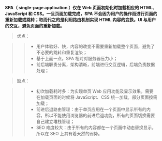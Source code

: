 __SPA（ single-page application ）仅在 Web 页面初始化时加载相应的 HTML、JavaScript 和 CSS。一旦页面加载完成，SPA 不会因为用户的操作而进行页面的重新加载或跳转；取而代之的是利用路由机制实现 HTML 内容的变换，UI 与用户的交互，避免页面的重新加载。__


>优点：

>> - 用户体验好、快，内容的改变不需要重新加载整个页面，避免了不必要的跳转和重复渲染；  
>> - 基于上面一点，SPA 相对对服务器压力小；  
>> - 前后端职责分离，架构清晰，前端进行交互逻辑，后端负责数据处理；  

>缺点：

>> - 初次加载耗时多：为实现单页 Web 应用功能及显示效果，需要在加载页面的时候将 JavaScript、CSS 统一加载，部分页面按需加载；  
>> - 前进后退路由管理：由于单页应用在一个页面中显示所有的内容，所以不能使用浏览器的前进后退功能，所有的页面切换需要自己建立堆栈管理；  
>> - SEO 难度较大：由于所有的内容都在一个页面中动态替换显示，所以在 SEO 上其有着天然的弱势。

